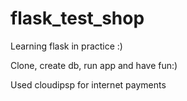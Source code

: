 # flask_test_shop

Learning flask in practice :)

Clone, create db, run app and have fun:)

Used cloudipsp for internet payments